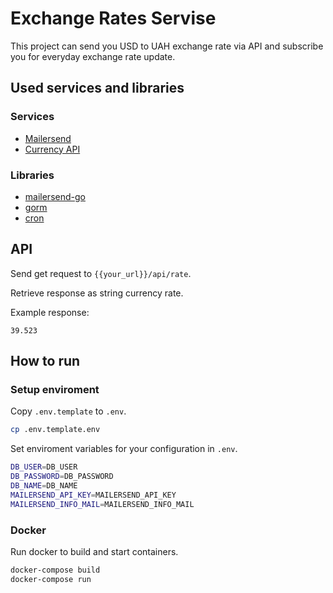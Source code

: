 # Exchange Rates Servise
This project can send you USD to UAH exchange rate via API and subscribe you for everyday exchange rate update.

## Used services and libraries
### Services
- [Mailersend](https://www.mailersend.com/)
- [Currency API](https://www.jsonapi.co/public-api/Currency-api)
### Libraries
- [mailersend-go](https://github.com/mailersend/mailersend-go)
- [gorm](https://gorm.io/)
- [cron](https://github.com/robfig/cron)

## API
Send get request to `{{your_url}}/api/rate`.

Retrieve response as string currency rate.

Example response:
``` 
39.523
```  


## How to run

### Setup enviroment
Copy `.env.template` to `.env`.
```sh
cp .env.template.env
```
Set enviroment variables for your configuration in `.env`.
``` sh
DB_USER=DB_USER
DB_PASSWORD=DB_PASSWORD
DB_NAME=DB_NAME
MAILERSEND_API_KEY=MAILERSEND_API_KEY
MAILERSEND_INFO_MAIL=MAILERSEND_INFO_MAIL
```

### Docker
Run docker to build and start containers.
``` sh
docker-compose build
docker-compose run
```